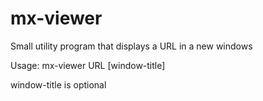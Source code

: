 mx-viewer
=========

Small utility program that displays a URL in a new windows

Usage: 
mx-viewer URL [window-title]

window-title is optional
